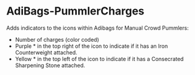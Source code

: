 # AdiBags-PummlerCharges

Adds indicators to the icons within Adibags for Manual Crowd Pummlers:

- Number of charges (color coded)
- Purple * in the top right of the icon to indicate if it has an Iron Counterweight attached.
- Yellow * in the top left of the icon to indicate if it has a Consecrated Sharpening Stone attached.
